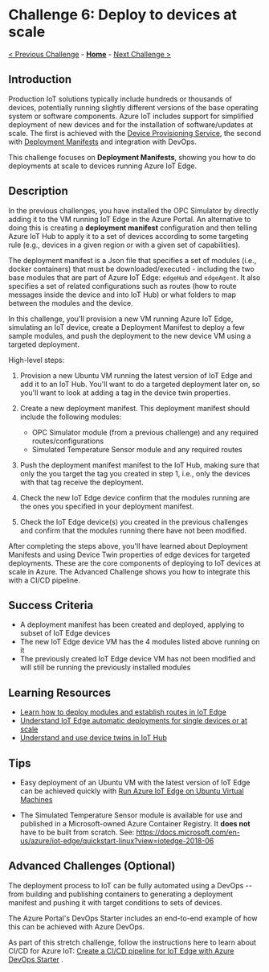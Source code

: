 # Challenge 6: Deploy to devices at scale

[< Previous Challenge](./Challenge-05.md) - **[Home](../README.md)** - [Next Challenge >](./Challenge-07.md)


## Introduction

Production IoT solutions typically include hundreds or thousands of devices, potentially running slightly different versions of the base operating system or software components. Azure IoT includes support for simplified deployment of new devices and for the installation of software/updates at scale. The first is achieved with the [Device Provisioning Service](https://docs.microsoft.com/en-us/azure/iot-dps/), the second with [Deployment Manifests](https://docs.microsoft.com/en-us/azure/iot-edge/module-deployment-monitoring?view=iotedge-2018-06) and integration with DevOps.

This challenge focuses on **Deployment Manifests**, showing you how to do deployments at scale to devices running Azure IoT Edge.

## Description

In the previous challenges, you have installed the OPC Simulator by directly adding it to the VM running IoT Edge in the Azure Portal. An alternative to doing this is creating a **deployment manifest** configuration and then telling Azure IoT Hub to apply it to a set of devices according to some targeting rule (e.g., devices in a given region or with a given set of capabilities).

The deployment manifest is a Json file that specifies a set of modules (i.e., docker containers) that must be downloaded/executed - including the two base modules that are part of Azure IoT Edge: `edgeHub` and `edgeAgent`. It also specifies a set of related configurations such as routes (how to route messages inside the device and into IoT Hub) or what folders to map between the modules and the device.

In this challenge, you'll provision a new VM running Azure IoT Edge, simulating an IoT device, create a Deployment Manifest to deploy a few sample modules, and push the deployment to the new device VM using a targeted deployment.

High-level steps:

1. Provision a new Ubuntu VM running the latest version of IoT Edge and add it to an IoT Hub. You'll want to do a targeted deployment later on, so you'll want to look at adding a tag in the device twin properties.

1. Create a new deployment manifest. This deployment manifest should include the following modules:

    - OPC Simulator module (from a previous challenge) and any required routes/configurations
    - Simulated Temperature Sensor module and any required routes

1. Push the deployment manifest manifest to the IoT Hub, making sure that only the you target the tag you created in step 1, i.e., only the devices with that tag receive the deployment.

1. Check the new IoT Edge device confirm that the modules running are the ones you specified in your deployment manifest.

1. Check the IoT Edge device(s) you created in the previous challenges and confirm that the modules running there have not been modified.

After completing the steps above, you'll have learned about Deployment Manifests and using Device Twin properties of edge devices for targeted deployments. These are the core components of deploying to IoT devices at scale in Azure. The Advanced Challenge shows you how to integrate this with a CI/CD pipeline.

## Success Criteria

- A deployment manifest has been created and deployed, applying to subset of IoT Edge devices
- The new IoT Edge device VM has the 4 modules listed above running on it
- The previously created IoT Edge device VM has not been modified and will still be running the previously installed modules

## Learning Resources

- [Learn how to deploy modules and establish routes in IoT Edge](https://docs.microsoft.com/en-us/azure/iot-edge/module-composition?view=iotedge-2018-06)
- [Understand IoT Edge automatic deployments for single devices or at scale](https://docs.microsoft.com/en-us/azure/iot-edge/module-deployment-monitoring?view=iotedge-2018-06)
- [Understand and use device twins in IoT Hub](https://docs.microsoft.com/en-us/azure/iot-hub/iot-hub-devguide-device-twins?view=iotedge-2018-06)

## Tips

- Easy deployment of an Ubuntu VM with the latest version of IoT Edge can be achieved quickly with [Run Azure IoT Edge on Ubuntu Virtual Machines](https://docs.microsoft.com/en-us/azure/iot-edge/how-to-install-iot-edge-ubuntuvm?view=iotedge-2018-06)

- The Simulated Temperature Sensor module is available for use and published in a Microsoft-owned Azure Container Registry. It **does not** have to be built from scratch. See: <https://docs.microsoft.com/en-us/azure/iot-edge/quickstart-linux?view=iotedge-2018-06>

## Advanced Challenges (Optional)

The deployment process to IoT can be fully automated using a DevOps -- from building and publishing containers to generating a deployment manifest and pushing it with target conditions to sets of devices.

The Azure Portal's DevOps Starter includes an end-to-end example of how this can be achieved with Azure DevOps.

As part of this stretch challenge, follow the instructions here to learn about CI/CD for Azure IoT: [Create a CI/CD pipeline for IoT Edge with Azure DevOps Starter](https://docs.microsoft.com/en-us/azure/iot-edge/how-to-devops-starter?view=iotedge-2018-06) .